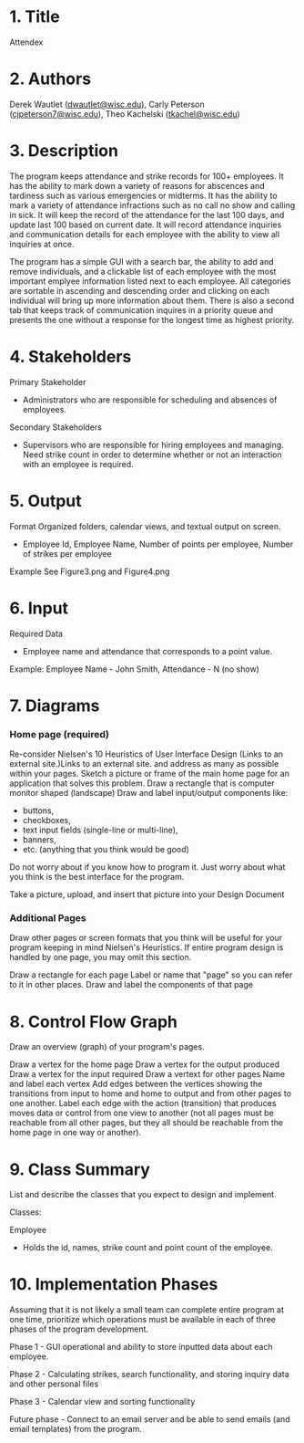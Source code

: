 # 1. Title
Attendex

# 2. Authors
Derek Wautlet (dwautlet@wisc.edu), Carly Peterson (cjpeterson7@wisc.edu), Theo Kachelski (tkachel@wisc.edu)

# 3. Description
 The program keeps attendance and strike records for 100+ employees. It has the ability to mark down a variety of reasons for abscences and tardiness such as various emergencies or midterms. It has the ability to mark a variety of attendance infractions such as no call no show and calling in sick. It will keep the record of the attendance for the last 100 days, and update last 100 based on current date. It will record attendance inquiries and communication details for each employee with the ability to view all inquiries at once.
 
 The program has a simple GUI with a search bar, the ability to add and remove individuals, and a clickable list of each employee with the most important emplyee information listed next to each employee. All categories are sortable in ascending and descending order and clicking on each individual will bring up more information about them. There is also a second tab that keeps track of communication inquires in a priority queue and presents the one without a response for the longest time as highest priority.

# 4. Stakeholders
Primary Stakeholder
* Administrators who are responsible for scheduling and absences of employees.

Secondary Stakeholders
* Supervisors who are responsible for hiring employees and managing. Need strike count in order to determine whether or not an interaction with an employee is required.

# 5. Output
Format
Organized folders, calendar views, and textual output on screen.  
* Employee Id, Employee Name, Number of points per employee, Number of strikes per employee

Example
See Figure3.png and Figure4.png

# 6. Input
Required Data
* Employee name and attendance that corresponds to a point value.

Example: Employee Name - John Smith, Attendance - N (no show)


# 7. Diagrams
### Home page (required)
Re-consider Nielsen's 10 Heuristics of User Interface Design (Links to an external site.)Links to an external site. and address as many as possible within your pages.
Sketch a picture or frame of the main home page for an application that solves this problem. 
Draw a rectangle that is computer monitor shaped (landscape)
Draw and label input/output components like:
* buttons,
* checkboxes,
* text input fields (single-line or multi-line),
* banners,
* etc.  (anything that you think would be good)  

Do not worry about if you know how to program it.  Just worry about what you think is the best interface for the program.

Take a picture, upload, and insert that picture into your Design Document

### Additional Pages
Draw other pages or screen formats that you think will be useful for your program keeping in mind Nielsen's Heuristics.   If entire program design is handled by one page, you may omit this section.

Draw a rectangle for each page
Label or name that "page" so you can refer to it in other places.
Draw and label the components of that page

# 8. Control Flow Graph
Draw an overview (graph) of your program's pages.

Draw a vertex for the home page
Draw a vertex for the output produced
Draw a vertex for the input required
Draw a vertext for other pages
Name and label each vertex
Add edges between the vertices showing the transitions from input to home and home to output and from other pages to one another.
Label each edge with the action (transition) that produces moves data or control from one view to another (not all pages must be reachable from all other pages, but they all should be reachable from the home page in one way or another).

# 9. Class Summary
List and describe the classes that you expect to design and implement.

Classes:

Employee
* Holds the id, names, strike count and point count of the employee.

# 10. Implementation Phases
Assuming that it is not likely a small team can complete entire program at one time, prioritize which operations must be available in each of three phases of the program development.

Phase 1 - GUI operational and ability to store inputted data about each employee.

Phase 2 - Calculating strikes, search functionality, and storing inquiry data and other personal files

Phase 3 - Calendar view and sorting functionality

Future phase - Connect to an email server and be able to send emails (and email templates) from the program.
